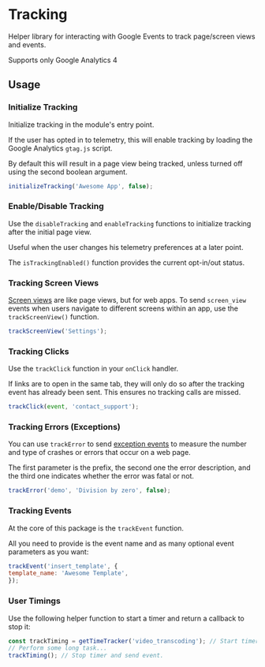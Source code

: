 # Tracking

Helper library for interacting with Google Events to track page/screen views and events.

Supports only Google Analytics 4

## Usage

### Initialize Tracking

Initialize tracking in the module's entry point.

If the user has opted in to telemetry, this will enable tracking by loading the Google Analytics `gtag.js` script.

By default this will result in a page view being tracked, unless turned off using the second boolean argument.

```js
initializeTracking('Awesome App', false);
```

### Enable/Disable Tracking

Use the `disableTracking` and `enableTracking` functions to initialize tracking after the initial page view.

Useful when the user changes his telemetry preferences at a later point.

The `isTrackingEnabled()` function provides the current opt-in/out status.

### Tracking Screen Views

[Screen views](https://developers.google.com/analytics/devguides/collection/ga4/screen-view) are like page views, but for web apps. To send `screen_view` events when users navigate to different screens within an app,
use the `trackScreenView()` function.

```js
trackScreenView('Settings');
```

### Tracking Clicks

Use the `trackClick` function in your `onClick` handler.

If links are to open in the same tab, they will only do so after the tracking event has already been sent.
This ensures no tracking calls are missed.

```js
trackClick(event, 'contact_support');
```

### Tracking Errors (Exceptions)

You can use `trackError` to send [exception events](https://developers.google.com/analytics/devguides/collection/ga4/exceptions) to measure the number and type of crashes or errors that occur on a web page.

The first parameter is the prefix, the second one the error description, and the third one indicates whether the error was fatal or not.

```js
trackError('demo', 'Division by zero', false);
```

### Tracking Events

At the core of this package is the `trackEvent` function.

All you need to provide is the event name and as many optional event parameters as you want:

```js
trackEvent('insert_template', {
template_name: 'Awesome Template',
});
```

### User Timings

Use the following helper function to start a timer and return a callback to stop it:

```js
const trackTiming = getTimeTracker('video_transcoding'); // Start timer.
// Perform some long task...
trackTiming(); // Stop timer and send event.
```
